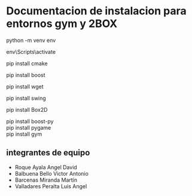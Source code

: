 # Documentacion de instalacion para entornos gym y 2BOX
python -m venv env

env\Scripts\activate


pip install cmake

pip install boost

pip install wget

pip install swing

pip install Box2D  

pip install boost-py                      
pip install pygame   
pip install gym

## integrantes de equipo
- Roque Ayala Angel David
- Balbuena Bello Victor Antonio
- Barcenas Miranda Martín
- Valladares Peralta Luis Angel

